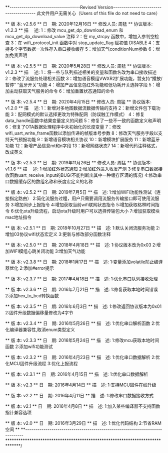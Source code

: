 **-----------------------------------Revised Version---------------------------------------
此文件用户无需关心（Users of this file do not need to care）



** 版  本: v2.5.6
** 日　期: 2020年12月16日
** 修改人员: 周猛
** 协议版本: v1.2.3
** 描　  述: 1：修改 mcu_get_dp_download_enum 和 mcu_get_dp_download_value 注释
			2：在 my_strcpy 函数中，增加入参判空检查
			3：在 wifi_protocol_init 函数中对 stop_update_flag 赋初值 DISABLE
			4：支持多个字节数据一次性存入串口接收缓存
			5：增加天气conditionNum参数
			6：增加免责声明



** 版  本: v2.5.5
** 日　期: 2020年5月28日
** 修改人员: 周猛
** 协议版本: v1.2.3
** 描　  述: 1：将一些与队列描述相关的变量和函数名改为串口接收描述
			2：修改了流服务处理相关函数
			3：增加语音模组VWXR2扩展功能，暂支持“播放/暂停” “蓝牙开关”功能
			4：增加产品信息包红外功能和低功耗开关选择字段
			5：增加主动获取天气服务的命令
			6：增加重置状态通知的命令



** 版  本: v2.5.4
** 日　期: 2020年4月15日
** 修改人员: 周猛
** 协议版本: v1.2.0
** 描　  述: 1：新增对多地图数据流数据传输的支持
			2：新增文件包下载功能
			3：配网模式的默认选择更改为特殊配网（防误触工作模式）
			4：修复data_handle函数中结果变量定义的问题
			5：修复了一些不一致的函数定义和声明
			6：修复了OTA数据处理程序中未初始化的长度变量
			7：修改wifi_uart_write_frame函数以添加传递的帧版本号参数
			8：修改天气服务字段以支持天气预报功能
			9：新增语音模块相关协议
			10：新增模块扩展服务
			11：新增蓝牙功能
			12：新增产品信息mt和n字段
			13：新增网络状态7
			14：新增代码注释格式，改成英文



** 版  本: v2.5.3 
** 日　期: 2019年11月26日
** 修改人员: 周猛
** 协议版本: v1.1.6
** 描　  述: 1:增加红外状态通知
           2:增加红外进入收发产测
           3:修复串口数据接收函数uart_receive_input的BUG(不能判断出其中一种缓存区满的情况)
           4:修改串口数据缓存区的数组名称和长度宏定义的名称

** 版  本: v2.5.2
** 日　期: 2019年7月5日
** 描　述: 1:增加WiFi功能性测试（连接指定路由）
           2:简化流服务过程，用户只需要调用流服务传输接口即可使用流服务
           3:增加同步上报指令
           4:增加获取当前wifi联网状态指令
           5:增加获取格林时间指令
           6:优化ota升级流程，启动ota升级时用户可以选择传输包大小
           7:增加获取模块mac地址指令

** 版  本: v2.5.1
** 日　期: 2018年10月27日
** 描　述: 1:默认关闭流服务功能
           2:增加03协议wifi状态宏定义
		   3:更新与修改部分函数注释

** 版  本: v2.5.0
** 日　期: 2018年4月18日
** 描　述: 1:协议版本改为0x03
           2:增加WIFI模组心跳关闭功能
           3:增加天气功能

** 版  本: v2.3.8
** 日　期: 2018年1月17日
** 描　述: 1:变量添加volatile防止编译器优化
           2:添加#error提示

** 版  本: v2.3.7
** 日　期: 2017年4月18日
** 描　述: 1:优化串口队列接收处理
		   
** 版  本: v2.3.6
** 日　期: 2016年7月21日
** 描　述: 1:修复获取本地时间错误
           2:添加hex_to_bcd转换函数
		   
** 版  本: v2.3.5
** 日　期: 2016年6月3日
** 描　述: 1:修改返回协议版本为0x01
           2:固件升级数据偏移量修改为4字节

** 版  本: v2.3.4
** 日　期: 2016年5月26日
** 描　述: 1:优化串口解析函数
           2:优化编译器兼容性,取消enum类型定义

** 版  本: v2.3.3
** 日　期: 2016年5月24日
** 描　述: 1:修改mcu获取本地时间函数
           2:添加wifi功能测试

** 版  本: v2.3.2
** 日　期: 2016年4月23日
** 描　述: 1:优化串口数据解析
           2:优化MCU固件升级流程
           3:优化上报流程

** 版  本: v2.3.1
** 日　期: 2016年4月15日
** 描　述: 1:优化串口数据解析

** 版  本: v2.3
** 日　期: 2016年4月14日
** 描　述: 1:支持MCU固件在线升级

** 版  本: v2.2
** 日　期: 2016年4月11日
** 描　述: 1:修改串口数据接收方式

** 版  本: v2.1
** 日　期: 2016年4月8日
** 描　述: 1:加入某些编译器不支持函数指针兼容选项

** 版  本: v2.0
** 日　期: 2016年3月29日
** 描　述: 1:优化代码结构
           2:节省RAM空间
**
**-----------------------------------------------------------------------------
******************************************************************************/